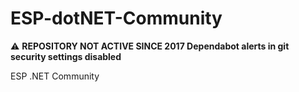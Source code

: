 # ESP-dotNET-Community

:warning: **REPOSITORY NOT ACTIVE SINCE 2017 Dependabot alerts in git security settings disabled**

ESP .NET Community
